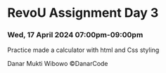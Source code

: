 <h1>RevoU Assignment Day 3</h1>
<h3>Wed, 17 April 2024 07:00pm-09:00pm</h3>
<p>Practice made a calculator with html and Css styling</p>




<p>Danar Mukti Wibowo ©DanarCode</p>
